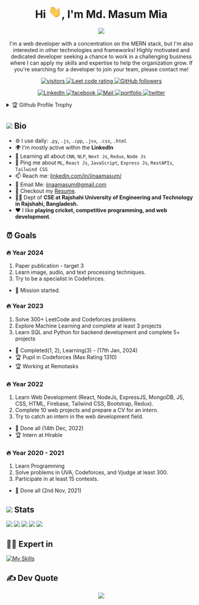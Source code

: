 <div align="center">
<h1 align="center">Hi <img width="35" src="https://github.com/1999AZZAR/1999AZZAR/blob/main/resources/img/waving.gif">, I'm Md. Masum Mia</h1>

[![](https://readme-typing-svg.herokuapp.com?font=Poppins&size=22&color=DC143C&vCenter=true&width=250&height=35&lines=MERN+Stack+Developer;Software+Engineer;Problem+Solver)](https://www.linkedin.com/in/iinaamasum/)

<p align="center">I'm a web developer with a concentration on the MERN stack, but I'm also interested in other technologies and frameworks! Highly motivated and dedicated developer seeking a chance to work in a challenging business where I can apply my skills and expertise to help the organization grow. If you're searching for a developer to join your team, please contact me! </p>
</div>



<p align="center">
   <a href="https://github.com/iinaamasum/">
    <img src="https://komarev.com/ghpvc/?username=iinaamasum&color=dc143c" alt="visitors" />
  </a>
  <a href="https://leetcode.com/iinaamasum/">
    <img src="https://cp-logo.vercel.app/leetcode/iinaamasum" alt="Leet code rating" />
  </a>
  </a>
  <a href="https://github.com/iinaamasum?tab=followers">
    <img alt="GitHub followers" src="https://img.shields.io/github/followers/iinaamasum?color=red&logo=github">
  </a>
</p>

<p align="center">
 <a href="https://www.linkedin.com/in/iinaamasum/">
    <img src="https://img.shields.io/badge/LinkedIn-0077B5?style=for-the-badge&logo=linkedin&logoColor=white" alt="LinkedIn" />
  </a>
   <a href="https://www.facebook.com/iinaamasum/">
    <img src="https://img.shields.io/badge/Facebook-1877F2?style=for-the-badge&logo=facebook&logoColor=white" alt="facebook" />
  </a>
  <a href="mailto:iinaamasum@gmail.com">
    <img src="https://img.shields.io/badge/Gmail-D14836?style=for-the-badge&logo=gmail&logoColor=white" alt="Mail" />
  </a>
  </a>
  <a href="https://iinaamasum-3ec05.web.app/">
    <img src="https://img.shields.io/badge/Portfolio-E4405F?style=for-the-badge&logo=portfolio&logoColor=white" alt="portfolio" />
  </a>
  <a href="https://twitter.com/iinaamasum/">
    <img src="https://img.shields.io/badge/Twitter-1DA1F2?style=for-the-badge&logo=twitter&logoColor=white" alt="twitter" />
  </a>
</p>

<details>
 <summary>🏆 Github Profile Trophy</summary>
 </br>
 <p align="center">
  <a href="https://github.com/iinaamasum">
   <img src="https://github-profile-trophy.vercel.app/?username=iinaamasum&column=8&theme=darkhub"/>
  </a>
 </p>
</details>


## <img src="https://media.giphy.com/media/WUlplcMpOCEmTGBtBW/giphy.gif" width="40"> Bio

<!--- - 🏢 I'm currently working at `Hirable` -->
- ⚙️ I use daily:  `.py`, `.js`,  `.cpp`,  `.jsx`,  `.css`,  `.html`
- 🌍 I'm mostly active within the **LinkedIn**
- 🌱 Learning all about `CNN`, `NLP`, `Next Js`,  `Redux`, `Node Js`
- 💬 Ping me about `ML`, `React Js`,  `JavaScript`,  `Express Js`,  `RestAPIs`,  `Tailwind CSS`
- 📫 Reach me: [linkedin.com/in/iinaamasum/](https://www.linkedin.com/in/iinaamasum/)
- :e-mail: Email Me: iinaamasum@gmail.com <br/>
- 📝 Checkout my [Resume](https://drive.google.com/file/d/1N-wdH0WSxzJ27JE8TzgLusAVQZdI3y7b/view).
- 👨‍🎓 Dept of **CSE at Rajshahi University of Engineering and Technology in Rajshahi, Bangladesh.**
- :hearts: I like **playing cricket, competitive programming, and web development**.


## ⏰ Goals
### :fire: Year 2024
1. Paper publication - target 3
2. Learn image, audio, and text processing techniques.
3. Try to be a specialist in Codeforces.
- :calendar: Mission started.

### :fire: Year 2023
1. Solve 300+ LeetCode and Codeforces problems
2. Explore Machine Learning and complete at least 3 projects
3. Learn SQL and Python for backend development and complete 5+ projects
- :calendar: Completed(1, 2), Learning(3) - (17th Jan, 2024)
- 🏆 Pupil in Codeforces (Max Rating 1310)
- 🏆 Working at Remotasks

### :fire: Year 2022
1. Learn Web Development (React, NodeJs, ExpressJS, MongoDB, JS, CSS, HTML, Firebase, Tailwind CSS, Bootstrap, Redux).
2. Complete 10 web projects and prepare a CV for an intern.
3. Try to catch an intern in the web development field.
- :calendar: Done all (14th Dec, 2022)
- 🏆 Intern at Hirable


### :fire: Year 2020 - 2021
1. Learn Programming
2. Solve problems in UVA, Codeforces, and Vjudge at least 300.
3. Participate in at least 15 contests.
- :calendar: Done all (2nd Nov, 2021)


## <img src="https://media.giphy.com/media/ZCN6F3FAkwsyOGU2RS/giphy.gif" width="40"> Stats

![](http://github-profile-summary-cards.vercel.app/api/cards/profile-details?username=iinaamasum&theme=radical)
![](http://github-profile-summary-cards.vercel.app/api/cards/repos-per-language?username=iinaamasum&theme=radical)
![](http://github-profile-summary-cards.vercel.app/api/cards/most-commit-language?username=iinaamasum&theme=radical)
![](http://github-profile-summary-cards.vercel.app/api/cards/stats?username=iinaamasum&theme=radical)
![](http://github-profile-summary-cards.vercel.app/api/cards/productive-time?username=iinaamasum&theme=radical&utcOffset=3)


## 👨‍💻 Expert in

[![My Skills](https://skillicons.dev/icons?i=js,react,html,css,tailwind,bootstrap,nodejs,express,mongodb,c,cpp,heroku,git,github,gitlab,firebase,figma,vscode,redux,netlify)](https://www.linkedin.com/in/iinaamasum/)


## ✍️ Dev Quote
<p align="center"> 
<img src="https://quotes-github-readme.vercel.app/api?type=horizontal&theme=radical" />
</p>

